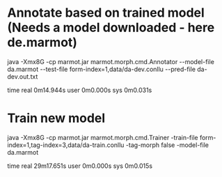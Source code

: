 # Annotate based on trained model (Needs a model downloaded - here de.marmot)
java -Xmx8G -cp marmot.jar marmot.morph.cmd.Annotator --model-file da.marmot --test-file form-index=1,data/da-dev.conllu --pred-file da-dev.out.txt

time
real    0m14.944s
user    0m0.000s
sys     0m0.031s

# Train new model
java -Xmx8G -cp marmot.jar marmot.morph.cmd.Trainer -train-file form-index=1,tag-index=3,data/da-train.conllu -tag-morph false -model-file da.marmot

time
real    29m17.651s
user    0m0.000s
sys     0m0.015s